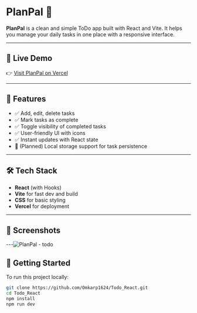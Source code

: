 # PlanPal 📝

**PlanPal** is a clean and simple ToDo app built with React and Vite. It helps you manage your daily tasks in one place with a responsive interface.

---

## 🔗 Live Demo

👉 [Visit PlanPal on Vercel](https://planpal-todo.vercel.app)

---

## 🚀 Features

- ✅ Add, edit, delete tasks
- ✅ Mark tasks as complete
- ✅ Toggle visibility of completed tasks
- ✅ User-friendly UI with icons
- ✅ Instant updates with React state
- 🧠 (Planned) Local storage support for task persistence

---

## 🛠️ Tech Stack

- **React** (with Hooks)
- **Vite** for fast dev and build
- **CSS** for basic styling
- **Vercel** for deployment

---

## 📸 Screenshots


---![PlanPal - todo](https://github.com/user-attachments/assets/caa289ba-1102-40c2-9481-334262f319e6)


## 📁 Getting Started

To run this project locally:

```bash
git clone https://github.com/Omkarp1624/Todo_React.git
cd Todo_React
npm install
npm run dev
